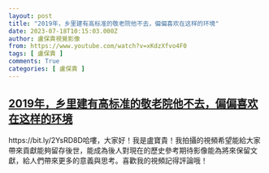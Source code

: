 ```yaml
---
layout: post
title: "2019年，乡里建有高标准的敬老院他不去，偏偏喜欢在这样的环境"
date: 2023-07-18T10:15:03.000Z
author: 盧保貴視覺影像
from: https://www.youtube.com/watch?v=xKdzXfvo4F0
tags: [ 盧保貴 ]
comments: True
categories: [ 盧保貴 ]
---
```

<!--1689675303000-->
[2019年，乡里建有高标准的敬老院他不去，偏偏喜欢在这样的环境](https://www.youtube.com/watch?v=xKdzXfvo4F0)
------

<div>
https://bit.ly/2YsRD8D哈嘍，大家好！我是盧寶貴！我拍攝的視頻希望能給大家帶來貢獻能夠留存後世，能成為後人對現在的歷史參考期待影像能為將來保留文獻，給人們帶來更多的意義與思考。喜歡我的視頻記得評論哦！
</div>
